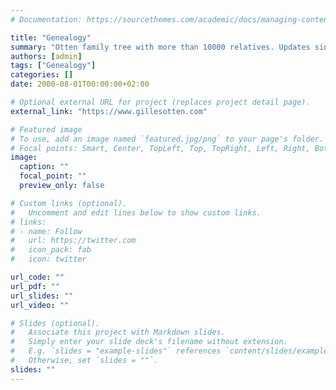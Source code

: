 ```yaml
---
# Documentation: https://sourcethemes.com/academic/docs/managing-content/

title: "Genealogy"
summary: "Otten family tree with more than 10000 relatives. Updates since the year 2000."
authors: [admin]
tags: ["Genealogy"]
categories: []
date: 2000-08-01T00:00:00+02:00

# Optional external URL for project (replaces project detail page).
external_link: "https://www.gillesotten.com"

# Featured image
# To use, add an image named `featured.jpg/png` to your page's folder.
# Focal points: Smart, Center, TopLeft, Top, TopRight, Left, Right, BottomLeft, Bottom, BottomRight.
image:
  caption: ""
  focal_point: ""
  preview_only: false

# Custom links (optional).
#   Uncomment and edit lines below to show custom links.
# links:
# - name: Follow
#   url: https://twitter.com
#   icon_pack: fab
#   icon: twitter

url_code: ""
url_pdf: ""
url_slides: ""
url_video: ""

# Slides (optional).
#   Associate this project with Markdown slides.
#   Simply enter your slide deck's filename without extension.
#   E.g. `slides = "example-slides"` references `content/slides/example-slides.md`.
#   Otherwise, set `slides = ""`.
slides: ""
---
```

